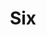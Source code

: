 ---
title: Six
poster: /assets/uploads/six.jpg
header: ''
description: The Olivier Award-nominated hit musical is headed to Broadway!
theater: Brooks Atkinson Theatre
preview: '2020-02-13'
opening: '2020-03-12'
closing: ''
tonyaward: false
criticspick: false
trailer: 'https://www.youtube.com/watch?v=4MLoIMkSGks'
website: 'https://www.sixthemusical.com/broadway'
tickets:
  - highlight: false
    info: 'https://www.ticketmaster.com/six-new-york-ny-tickets/artist/2677195'
    title: $49-$149
    type: regular
---